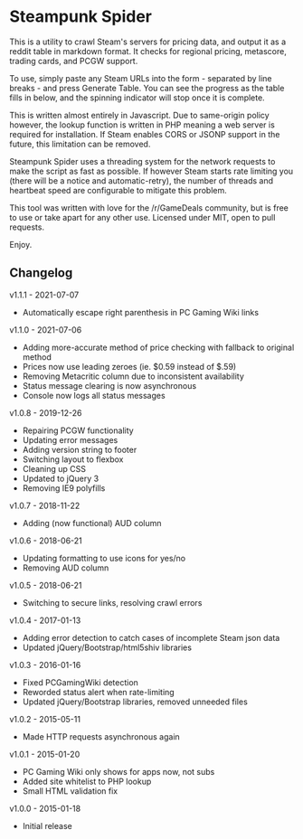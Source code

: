 # Steampunk Spider

This is a utility to crawl Steam's servers for pricing data, and output it as a reddit table in markdown format.  It checks for regional pricing, metascore, trading cards, and PCGW support.

To use, simply paste any Steam URLs into the form - separated by line breaks - and press Generate Table.  You can see the progress as the table fills in below, and the spinning indicator will stop once it is complete.

This is written almost entirely in Javascript.  Due to same-origin policy however, the lookup function is written in PHP meaning a web server is required for installation.  If Steam enables CORS or JSONP support in the future, this limitation can be removed.

Steampunk Spider uses a threading system for the network requests to make the script as fast as possible.  If however Steam starts rate limiting you (there will be a notice and automatic-retry), the number of threads and heartbeat speed are configurable to mitigate this problem.

This tool was written with love for the /r/GameDeals community, but is free to use or take apart for any other use.  Licensed under MIT, open to pull requests.

Enjoy.

## Changelog

v1.1.1 - 2021-07-07
* Automatically escape right parenthesis in PC Gaming Wiki links

v1.1.0 - 2021-07-06
* Adding more-accurate method of price checking with fallback to original method
* Prices now use leading zeroes (ie. $0.59 instead of $.59)
* Removing Metacritic column due to inconsistent availability
* Status message clearing is now asynchronous
* Console now logs all status messages

v1.0.8 - 2019-12-26
* Repairing PCGW functionality
* Updating error messages
* Adding version string to footer
* Switching layout to flexbox
* Cleaning up CSS
* Updated to jQuery 3
* Removing IE9 polyfills

v1.0.7 - 2018-11-22
* Adding (now functional) AUD column

v1.0.6 - 2018-06-21
* Updating formatting to use icons for yes/no
* Removing AUD column

v1.0.5 - 2018-06-21
* Switching to secure links, resolving crawl errors

v1.0.4 - 2017-01-13
* Adding error detection to catch cases of incomplete Steam json data
* Updated jQuery/Bootstrap/html5shiv libraries

v1.0.3 - 2016-01-16
* Fixed PCGamingWiki detection
* Reworded status alert when rate-limiting
* Updated jQuery/Bootstrap libraries, removed unneeded files

v1.0.2 - 2015-05-11
* Made HTTP requests asynchronous again

v1.0.1 - 2015-01-20
* PC Gaming Wiki only shows for apps now, not subs
* Added site whitelist to PHP lookup
* Small HTML validation fix

v1.0.0 - 2015-01-18
* Initial release
